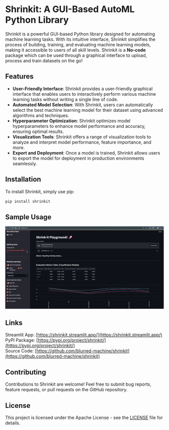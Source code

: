 # Shrinkit: A GUI-Based AutoML Python Library

Shrinkit is a powerful GUI-based Python library designed for automating machine learning tasks. With its intuitive interface, Shrinkit simplifies the process of building, training, and evaluating machine learning models, making it accessible to users of all skill levels. Shrinkit is a <b>No-code</b> package which can be used through a graphical interface to upload, process and train datasets on the go!

## Features
- **User-Friendly Interface**: Shrinkit provides a user-friendly graphical interface that enables users to interactively perform various machine learning tasks without writing a single line of code.
- **Automated Model Selection**: With Shrinkit, users can automatically select the best machine learning model for their dataset using advanced algorithms and techniques.
- **Hyperparameter Optimization**: Shrinkit optimizes model hyperparameters to enhance model performance and accuracy, ensuring optimal results.
- **Visualization Tools**: Shrinkit offers a range of visualization tools to analyze and interpret model performance, feature importance, and more.
- **Export and Deployment**: Once a model is trained, Shrinkit allows users to export the model for deployment in production environments seamlessly.

## Installation
To install Shrinkit, simply use pip:

```bash
pip install shrinkit
```

## Sample Usage
![Sample Training Usage](/graphics/sample_training.png)

## Links
Streamlit App: [https://shrinkit.streamlit.app/](https://shrinkit.streamlit.app/)</br>
PyPI Package: [https://pypi.org/project/shrinkit/](https://pypi.org/project/shrinkit/)</br>
Source Code: [https://github.com/blurred-machine/shrinkit](https://github.com/blurred-machine/shrinkit)</br>

## Contributing
Contributions to Shrinkit are welcome! Feel free to submit bug reports, feature requests, or pull requests on the GitHub repository.

## License
This project is licensed under the Apache License - see the [LICENSE](/LICENSE) file for details.
